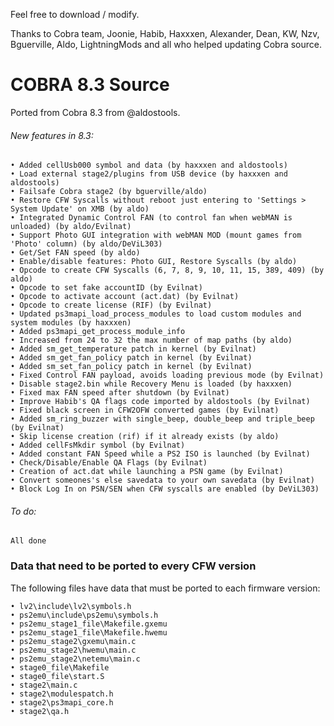 Feel free to download / modify.

Thanks to Cobra team, Joonie, Habib, Haxxxen, Alexander, Dean, KW, Nzv, Bguerville, Aldo, LightningMods and all who helped updating Cobra source.

# COBRA 8.3 Source

Ported from Cobra 8.3 from @aldostools.

###### New features in 8.3:
    • Added cellUsb000 symbol and data (by haxxxen and aldostools)
    • Load external stage2/plugins from USB device (by haxxxen and aldostools)
    • Failsafe Cobra stage2 (by bguerville/aldo)
    • Restore CFW Syscalls without reboot just entering to 'Settings > System Update' on XMB (by aldo)
    • Integrated Dynamic Control FAN (to control fan when webMAN is unloaded) (by aldo/Evilnat)
    • Support Photo GUI integration with webMAN MOD (mount games from 'Photo' column) (by aldo/DeViL303)
    • Get/Set FAN speed (by aldo)
    • Enable/disable features: Photo GUI, Restore Syscalls (by aldo)
    • Opcode to create CFW Syscalls (6, 7, 8, 9, 10, 11, 15, 389, 409) (by aldo)
    • Opcode to set fake accountID (by Evilnat)
    • Opcode to activate account (act.dat) (by Evilnat)
    • Opcode to create license (RIF) (by Evilnat)
    • Updated ps3mapi_load_process_modules to load custom modules and system modules (by haxxxen)
    • Added ps3mapi_get_process_module_info
    • Increased from 24 to 32 the max number of map paths (by aldo)
    • Added sm_get_temperature patch in kernel (by Evilnat)
    • Added sm_get_fan_policy patch in kernel (by Evilnat)
    • Added sm_set_fan_policy patch in kernel (by Evilnat)
    • Fixed Control FAN payload, avoids loading previous mode (by Evilnat)
    • Disable stage2.bin while Recovery Menu is loaded (by haxxxen)
    • Fixed max FAN speed after shutdown (by Evilnat)
    • Improve Habib's QA flags code imported by aldostools (by Evilnat)
    • Fixed black screen in CFW2OFW converted games (by Evilnat)
    • Added sm_ring_buzzer with single_beep, double_beep and triple_beep (by Evilnat)
    • Skip license creation (rif) if it already exists (by aldo)
    • Added cellFsMkdir symbol (by Evilnat)
    • Added constant FAN Speed while a PS2 ISO is launched (by Evilnat)
    • Check/Disable/Enable QA Flags (by Evilnat)
    • Creation of act.dat while launching a PSN game (by Evilnat)
    • Convert someones's else savedata to your own savedata (by Evilnat)
    • Block Log In on PSN/SEN when CFW syscalls are enabled (by DeViL303)
    
###### To do:
    All done

### Data that need to be ported to every CFW version

The following files have data that must be ported to each firmware version:

    • lv2\include\lv2\symbols.h
    • ps2emu\include\ps2emu\symbols.h
    • ps2emu_stage1_file\Makefile.gxemu
    • ps2emu_stage1_file\Makefile.hwemu
    • ps2emu_stage2\gxemu\main.c
    • ps2emu_stage2\hwemu\main.c
    • ps2emu_stage2\netemu\main.c
    • stage0_file\Makefile
    • stage0_file\start.S
    • stage2\main.c
    • stage2\modulespatch.h
    • stage2\ps3mapi_core.h
    • stage2\qa.h
